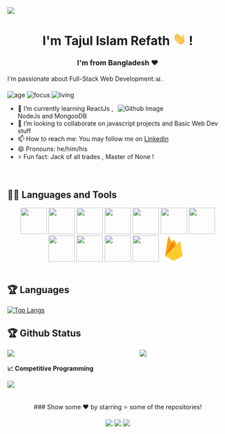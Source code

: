 ![](https://raw.githubusercontent.com/halfrost/halfrost/master/icons/header_.png)

<h1 align="center">  I'm Tajul Islam Refath <img src="https://raw.githubusercontent.com/ABSphreak/ABSphreak/master/gifs/Hi.gif" width="30px"> ! </h1>

<h3 align="center">I'm from Bangladesh ❤</h3>
  
 I'm passionate about Full-Stack Web Development.:bar_chart:. 


![age](https://img.shields.io/badge/age-22-blue)
![focus](https://img.shields.io/badge/focus-FullStack-brightgreen)
![living](https://img.shields.io/badge/living-Dhaka-3c9)

<img width="50%" align="right" alt="Github Image" src="https://raw.githubusercontent.com/onimur/.github/master/.resources/git-header.svg" />

- 🌱 I’m currently learning ReactJs , NodeJs and MongooDB
- 👯 I’m looking to collaborate on javascript projects and Basic Web Dev stuff
- 📫 How to reach me: You may follow me on [Linkedin](https://www.linkedin.com/in/tajul-islam-rifat-94119a197/) 
- 😄 Pronouns: he/him/his
- ⚡ Fun fact: Jack of all trades , Master of None ! 
<br />


## 👨‍💻 Languages and Tools

<div align="center">
  
<img src="https://github.com/Subhampreet/Subhampreet/blob/master/logos/c++.png?raw=true" height="60" width="60">
<img src="https://github.com/Subhampreet/Subhampreet/blob/master/logos/python.png?raw=true" height="60" width="60">
<img src="https://github.com/Subhampreet/Subhampreet/blob/master/logos/JS.png?raw=true" height="60" width="60">
<img src="https://cdn.iconscout.com/icon/free/png-512/node-js-1174925.png" height="60" width="60">
<img src="https://github.com/Subhampreet/Subhampreet/blob/master/logos/css.png?raw=true" height="60" width="60">
<img src="https://github.com/Subhampreet/Subhampreet/blob/master/logos/html.png?raw=true" height="60" width="60">
<img src="https://img.icons8.com/color/452/mongodb.png" height="60" width="60">

<br>

<img src="https://github.com/Subhampreet/Subhampreet/blob/master/logos/react.png?raw=true" height="60" width="60">
<img src="https://github.com/Subhampreet/Subhampreet/blob/master/logos/git.png?raw=true" height="60" width="60">
<img src="https://github.com/Subhampreet/Subhampreet/blob/master/logos/vs.png?raw=true" height="60" width="60">
<img src="https://github.com/Subhampreet/Subhampreet/blob/master/logos/bootstrap.png?raw=true" height="60" width="60">
<img height="60" src="https://raw.githubusercontent.com/github/explore/80688e429a7d4ef2fca1e82350fe8e3517d3494d/topics/firebase/firebase.png">

</div>

<br >

## 🏆 Languages
[![Top Langs](https://github-readme-stats.vercel.app/api/top-langs/?username=tajul-islam-refath)](https://github.com/anuraghazra/github-readme-stats)
<br >
## 🏆 Github Status

<!-- [![GitHub Streak](http://github-readme-streak-stats.herokuapp.com?user=rifat-dev&theme=dark)](https://git.io/streak-stats) -->

<img src="https://github-readme-stats.vercel.app/api?username=tajul-islam-refath&show_icons=true&hide_border=true&theme=dark" width="40%" align="right" >
<img  src="http://github-readme-streak-stats.herokuapp.com?user=tajul-islam-refath&theme=dark" width="45%" >

<br>

<b>&#128200; Competitive Programming</b>
<p float="left">
<img height="273em" src="https://leetcard.jacoblin.cool/Refath101?theme=light&font=Karma&ext=contest" />
</p>

<br>

<div align="center">
### Show some ❤️ by starring ⭐ some of the repositories!


[<img src="https://img.shields.io/badge/linkedin-%230077B5.svg?&style=for-the-badge&logo=linkedin&logoColor=white">](https://www.linkedin.com/in/tajul-islam-rifat-94119a197/)
[<img src="https://img.shields.io/badge/instagram-%23E4405F.svg?&style=for-the-badge&logo=instagram&logoColor=white">](https://www.instagram.com/tajul_islam_refath/?hl=en)
[<img src="https://img.shields.io/badge/facebook-%231877F2.svg?&style=for-the-badge&logo=facebook&logoColor=white">](https://www.facebook.com/profile.php?id=100010909307455)

</div>

